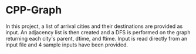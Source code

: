 # CPP-Graph
In this project, a list of arrival cities and their destinations are provided as input. An adjacency list is then created and a DFS is performed on the graph returning each city's parent, dtime, and ftime. Input is read directly from an input file and 4 sample inputs have been provided.
